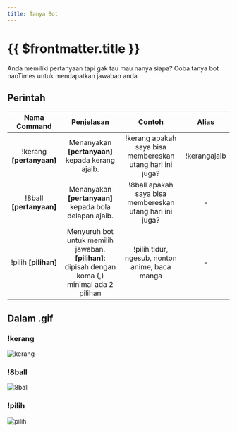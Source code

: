 ```yaml
---
title: Tanya Bot
---
```


# {{ $frontmatter.title }}

Anda memiliki pertanyaan tapi gak tau mau nanya siapa? Coba tanya bot naoTimes untuk mendapatkan jawaban anda.

## Perintah
| Nama Command | Penjelasan |  Contoh  | Alias |
|:------------:|:----------:|:--------:|:-----:|
| !kerang **[pertanyaan]** | Menanyakan **[pertanyaan]** kepada kerang ajaib. | !kerang apakah saya bisa membereskan utang hari ini juga? | !kerangajaib |
| !8ball **[pertanyaan]** | Menanyakan **[pertanyaan]** kepada bola delapan ajaib. | !8ball apakah saya bisa membereskan utang hari ini juga? | - |
| !pilih **[pilihan]** | Menyuruh bot untuk memilih jawaban.<br />**[pilihan]**: dipisah dengan koma (,)<br />minimal ada 2 pilihan | !pilih tidur, ngesub, nonton anime, baca manga | - |

## Dalam .gif

### !kerang
![kerang](https://p.ihateani.me/dweptccv.gif)

### !8ball
![8ball](https://p.ihateani.me/uhfdxzaz.gif)

### !pilih
![pilih](https://p.ihateani.me/tfeaddui.gif)
